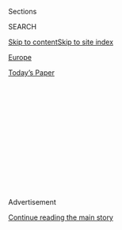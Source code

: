 <div id="app">

<div>

<div>

<div>

<div class="NYTAppHideMasthead css-1q2w90k e1suatyy0">

<div class="section css-ui9rw0 e1suatyy2">

<div class="css-eph4ug er09x8g0">

<div class="css-6n7j50">

</div>

<span class="css-1dv1kvn">Sections</span>

<div class="css-10488qs">

<span class="css-1dv1kvn">SEARCH</span>

</div>

[Skip to content](#site-content)[Skip to site
index](#site-index)

</div>

<div id="masthead-section-label" class="css-1wr3we4 eaxe0e00">

[Europe](https://www.nytimes3xbfgragh.onion/section/world/europe)

</div>

<div class="css-10698na e1huz5gh0">

</div>

</div>

<div id="masthead-bar-one" class="section hasLinks css-15hmgas e1csuq9d3">

<div class="css-uqyvli e1csuq9d0">

</div>

<div class="css-1uqjmks e1csuq9d1">

</div>

<div class="css-9e9ivx">

[](https://myaccount.nytimes3xbfgragh.onion/auth/login?response_type=cookie&client_id=vi)

</div>

<div class="css-1bvtpon e1csuq9d2">

[Today’s
Paper](https://www.nytimes3xbfgragh.onion/section/todayspaper)

</div>

</div>

</div>

</div>

<div data-aria-hidden="false">

<div id="site-content" data-role="main">

<div>

<div class="css-1aor85t" style="opacity:0.000000001;z-index:-1;visibility:hidden">

<div class="css-1hqnpie">

<div class="css-epjblv">

<span class="css-17xtcya">[Europe](/section/world/europe)</span><span class="css-x15j1o">|</span><span class="css-fwqvlz">The
Greening of Paris Makes Its Mayor More Than a Few
Enemies</span>

</div>

<div class="css-k008qs">

<div class="css-1iwv8en">

<span class="css-18z7m18"></span>

<div>

</div>

</div>

<span class="css-1n6z4y">https://nyti.ms/2VdCems</span>

<div class="css-1705lsu">

<div class="css-4xjgmj">

<div class="css-4skfbu" data-role="toolbar" data-aria-label="Social Media Share buttons, Save button, and Comments Panel with current comment count" data-testid="share-tools">

  - 
  - 
  - 
  - 
    
    <div class="css-6n7j50">
    
    </div>

  - 

</div>

</div>

</div>

</div>

</div>

</div>

<div class="css-13pd83m">

</div>

<div id="top-wrapper" class="css-1sy8kpn">

<div id="top-slug" class="css-l9onyx">

Advertisement

</div>

[Continue reading the main
story](#after-top)

<div class="ad top-wrapper" style="text-align:center;height:100%;display:block;min-height:250px">

<div id="top" class="place-ad" data-position="top" data-size-key="top">

</div>

</div>

<div id="after-top">

</div>

</div>

<div id="sponsor-wrapper" class="css-1hyfx7x">

<div id="sponsor-slug" class="css-19vbshk">

Supported by

</div>

[Continue reading the main
story](#after-sponsor)

<div id="sponsor" class="ad sponsor-wrapper" style="text-align:center;height:100%;display:block">

</div>

<div id="after-sponsor">

</div>

</div>

<div class="css-1vkm6nb ehdk2mb0">

# The Greening of Paris Makes Its Mayor More Than a Few Enemies

</div>

<div class="css-79elbk" data-testid="photoviewer-wrapper">

<div class="css-z3e15g" data-testid="photoviewer-wrapper-hidden">

</div>

<div class="css-1a48zt4 ehw59r15" data-testid="photoviewer-children">

![<span class="css-16f3y1r e13ogyst0" data-aria-hidden="true">The view
from the top of the Arc de Triomphe in Paris. Mayor Anne Hidalgo is
planning “urban forests,” as she tries to green the city and mitigate
the effects of climate
change.</span><span class="css-cnj6d5 e1z0qqy90" itemprop="copyrightHolder"><span class="css-1ly73wi e1tej78p0">Credit...</span><span><span>Andrea
Mantovani for The New York
Times</span></span></span>](https://static01.graylady3jvrrxbe.onion/images/2019/10/06/world/06Paris-Hidalgo/merlin_161653869_7e2f61ae-2e7b-4c69-bd16-515cc7891d83-articleLarge.jpg?quality=75&auto=webp&disable=upscale)

</div>

</div>

<div class="css-xt80pu e12qa4dv0">

<div class="css-18e8msd">

<div class="css-vp77d3 epjyd6m0">

<div class="css-1baulvz">

By [<span class="css-1baulvz last-byline" itemprop="name">Adam
Nossiter</span>](https://www.nytimes3xbfgragh.onion/by/adam-nossiter)

</div>

</div>

  - 
    
    <div class="css-ld3wwf e16638kd2">
    
    Oct. 5,
    2019
    
    </div>

  - 
    
    <div class="css-4xjgmj">
    
    <div class="css-d8bdto" data-role="toolbar" data-aria-label="Social Media Share buttons, Save button, and Comments Panel with current comment count" data-testid="share-tools">
    
      - 
      - 
      - 
      - 
        
        <div class="css-6n7j50">
        
        </div>
    
      - 
    
    </div>
    
    </div>

</div>

</div>

<div class="section meteredContent css-1r7ky0e" name="articleBody" itemprop="articleBody">

<div class="css-1fanzo5 StoryBodyCompanionColumn">

<div class="css-53u6y8">

PARIS — All over Paris, streets have been dug up and cut in two, and old
paving stones overturned to build dozens of miles of bike lanes. A major
urban highway has been closed to cars and turned over to pedestrians.
Paris is readying feverishly for an emergency that, in the minds of the
city and its mayor, is already here.

The scorching summer blasted Parisians off the streets and turned the
city into an eerie dystopia of what may lie ahead. The brutal heat
removed any doubt, if there was one, in Mayor Anne Hidalgo’s mind:
Climate change has arrived.

Even before [July’s record
temperatures](https://www.nytimes3xbfgragh.onion/2019/07/24/world/europe/record-temperatures-heatwave.html?searchResultPosition=5)
— 42 degrees Celsius, or 107.6 Fahrenheit — Ms. Hidalgo spent the last
five years as mayor trying to transform the millennial city into a
greener version of itself.

Along the way, Ms. Hidalgo, who is up for re-election next year, has won
supporters for her forward thinking, and earned thousands of enemies for
the inevitable disruption her plans have created.

</div>

</div>

<div class="css-1fanzo5 StoryBodyCompanionColumn">

<div class="css-53u6y8">

But she has positioned herself prominently among the mayors of the
world’s premier capitals as an advocate for what she bills as a new,
and necessary, kind of urban landscape.

</div>

</div>

<div class="css-79elbk" data-testid="photoviewer-wrapper">

<div class="css-z3e15g" data-testid="photoviewer-wrapper-hidden">

</div>

<div class="css-1a48zt4 ehw59r15" data-testid="photoviewer-children">

![<span class="css-16f3y1r e13ogyst0" data-aria-hidden="true">Ms.
Hidalgo at her offices in the Hôtel de Ville, or City Hall, in Paris.
She is up for re-election next year and leads in polls, though many of
her efforts at transforming the city have proved
controversial.</span><span class="css-cnj6d5 e1z0qqy90" itemprop="copyrightHolder"><span class="css-1ly73wi e1tej78p0">Credit...</span><span>Andrea
Mantovani for The New York
Times</span></span>](https://static01.graylady3jvrrxbe.onion/images/2019/10/06/world/06Paris-Hidalgo2/merlin_161653881_873a69e3-d3d2-468b-964a-84ba61857856-articleLarge.jpg?quality=75&auto=webp&disable=upscale)

</div>

</div>

<div class="css-79elbk" data-testid="photoviewer-wrapper">

<div class="css-z3e15g" data-testid="photoviewer-wrapper-hidden">

</div>

<div class="css-1a48zt4 ehw59r15" data-testid="photoviewer-children">

<div class="css-1xdhyk6 erfvjey0">

<span class="css-1ly73wi e1tej78p0">Image</span>

<div class="css-zjzyr8">

<div data-testid="lazyimage-container" style="height:257.77777777777777px">

</div>

</div>

</div>

<span class="css-16f3y1r e13ogyst0" data-aria-hidden="true">All over the
city, bike lanes have been established, including on some of its most
emblematic thoroughfares like the Rue de
Rivoli.</span><span class="css-cnj6d5 e1z0qqy90" itemprop="copyrightHolder"><span class="css-1ly73wi e1tej78p0">Credit...</span><span>Andrea
Mantovani for The New York Times</span></span>

</div>

</div>

<div class="css-1fanzo5 StoryBodyCompanionColumn">

<div class="css-53u6y8">

Paris today is like a giant construction site. By the end of the summer
more than 8,000 projects, most private but all approved by the city,
were underway, with historic squares like Madeleine, Bastille and Nation
transformed to make them more friendly to pedestrians.

Ugly craters in the asphalt signal work on the electrical grid, the
urban heating system for big buildings, the subway and regional
transport, and of course the city’s miles of protected bike lanes.

</div>

</div>

<div class="css-1fanzo5 StoryBodyCompanionColumn">

<div class="css-53u6y8">

Visitors and residents alike can now glide for miles along the river
banks on a bike, protected from the cars by granite separators, or all
the way across the city, from Concorde to Bastille, beating the
gridlocked traffic. Ms. Hidalgo is aiming for more than 600 miles of
bike lanes by next year, up from around 400 when she started.

As monotonous green-gray metal separators, shielding the projects, have
sprouted across Paris, the inconveniences have been accompanied by an
angry chorus of groans from hapless motorists.

The environmental results are ambiguous at best. There were around five
days with elevated ozone levels, for instance, in 2014, the year Ms.
Hidalgo took over; in 2018 there were from 15 to 22, depending on which
part of the city you were in.

“There are fewer cars, but there is more congestion, and that can affect
pollution levels,” said Paul Lecroart, an urban planning expert at the
Paris regional planning agency.

But the fights the Spanish-born mayor has already taken on and won
demonstrate that she has no intention of backing down.

“There’s been a very violent reaction at times,” Ms. Hidalgo said,
smiling slightly in an interview in her cavernous office at the
grandiose Hôtel de Ville, the City Hall.

“Part of it has to do with being a woman,’’ said Ms. Hidalgo, the
daughter of working-class immigrants from Spain. ‘‘And being a woman
that wants to reduce the number of cars meant that I upset lots of men.
Two-thirds of public transport users are women.”

</div>

</div>

<div class="css-1fanzo5 StoryBodyCompanionColumn">

<div class="css-53u6y8">

The idea of Ms. Hidalgo, a former workplace inspector at the French
labor ministry who worked her way up the political hierarchy, is simple.
To help secure an uncertain climate future, Paris must project itself
back into the past — a past with fewer automobiles.

“What we’ve undertaken is a whole program of adaptation, of putting
nature back in this city,” she said. “We’re trying to build this around
the individual. But change is difficult.”

“We can’t live as before,’’ Ms. Hidalgo added. ‘‘There’s been an
acceleration in climate change.”

She has declared war on cars. Every cursing motorist who seeks to
navigate the obstacle course of Parisian streets wishes she had never
been elected. Don’t mention her name to taxi
drivers.

</div>

</div>

<div class="css-79elbk" data-testid="photoviewer-wrapper">

<div class="css-z3e15g" data-testid="photoviewer-wrapper-hidden">

</div>

<div class="css-1a48zt4 ehw59r15" data-testid="photoviewer-children">

<div class="css-1xdhyk6 erfvjey0">

<span class="css-1ly73wi e1tej78p0">Image</span>

<div class="css-zjzyr8">

<div data-testid="lazyimage-container" style="height:257.77777777777777px">

</div>

</div>

</div>

<span class="css-16f3y1r e13ogyst0" data-aria-hidden="true">The
Champs-Élysées on a car-free day in
September.</span><span class="css-cnj6d5 e1z0qqy90" itemprop="copyrightHolder"><span class="css-1ly73wi e1tej78p0">Credit...</span><span>Andrea
Mantovani for The New York
Times</span></span>

</div>

</div>

<div class="css-79elbk" data-testid="photoviewer-wrapper">

<div class="css-z3e15g" data-testid="photoviewer-wrapper-hidden">

</div>

<div class="css-1a48zt4 ehw59r15" data-testid="photoviewer-children">

<div class="css-1xdhyk6 erfvjey0">

<span class="css-1ly73wi e1tej78p0">Image</span>

<div class="css-zjzyr8">

<div data-testid="lazyimage-container" style="height:257.77777777777777px">

</div>

</div>

</div>

<span class="css-16f3y1r e13ogyst0" data-aria-hidden="true">A traffic
jam around the Paris Opera during rush hour. Some blame the mayor’s
public works for adding to
congestion.</span><span class="css-cnj6d5 e1z0qqy90" itemprop="copyrightHolder"><span class="css-1ly73wi e1tej78p0">Credit...</span><span>Andrea
Mantovani for The New York Times</span></span>

</div>

</div>

<div class="css-1fanzo5 StoryBodyCompanionColumn">

<div class="css-53u6y8">

“She’s a hysteric,” said Hamza Hansal, who owns a fleet of 10 cabs,
pausing next to yet another city construction site at the Place des
Fêtes in the working-class 19th Arrondissement. “Nothing but bicycle
lanes and construction sites. Total chaos. Such BS. Traffic jams 24/7.”

Other critics, particularly on the right, accuse the Socialist mayor of
crazed environmental experimentation at the expense of the city’s
inhabitants.

</div>

</div>

<div class="css-1fanzo5 StoryBodyCompanionColumn">

<div class="css-53u6y8">

“She’s put us in debt, just to make the BoBos happy,” said Mr. Hansal,
using French slang for the bourgeois bohemians, the environmentally
conscious middle class that is the mayor’s base.

Such responses reflect a widespread impression that fighting climate
change has become an elitist concern. But people in wealthier suburbs —
who own cars — have also been up in arms. The French car owners’
association, furious, published Ms. Hidalgo’s office number and invited
motorists to flood it with calls.

But the city itself has seen a steep drop in car ownership, from 60
percent of households in 2001, to 35 percent today. Paris, meanwhile,
has risen in the [list of bike-friendly
cities](https://www.wired.com/story/most-bike-friendly-cities-2019-copenhagenize-design-index/)
to eighth place from 17th since
2015.

</div>

</div>

<div class="css-79elbk" data-testid="photoviewer-wrapper">

<div class="css-z3e15g" data-testid="photoviewer-wrapper-hidden">

</div>

<div class="css-1a48zt4 ehw59r15" data-testid="photoviewer-children">

<div class="css-1xdhyk6 erfvjey0">

<span class="css-1ly73wi e1tej78p0">Image</span>

<div class="css-zjzyr8">

<div data-testid="lazyimage-container" style="height:257.77777777777777px">

</div>

</div>

</div>

<span class="css-16f3y1r e13ogyst0" data-aria-hidden="true">Critics say
Ms. Hidalgo has been less aggressive in addressing other problems, like
an unceasing invasion of mass tourism that threatens to turn the city
into a vast open-air theme park
.</span><span class="css-cnj6d5 e1z0qqy90" itemprop="copyrightHolder"><span class="css-1ly73wi e1tej78p0">Credit...</span><span>Andrea
Mantovani for The New York
Times</span></span>

</div>

</div>

<div class="css-79elbk" data-testid="photoviewer-wrapper">

<div class="css-z3e15g" data-testid="photoviewer-wrapper-hidden">

</div>

<div class="css-1a48zt4 ehw59r15" data-testid="photoviewer-children">

<div class="css-1xdhyk6 erfvjey0">

<span class="css-1ly73wi e1tej78p0">Image</span>

<div class="css-zjzyr8">

<div data-testid="lazyimage-container" style="height:257.77777777777777px">

</div>

</div>

</div>

<span class="css-16f3y1r e13ogyst0" data-aria-hidden="true">“There’s
been a very violent reaction at times,” to her changes, Ms. Hidalgo
said. “Part of it has to do with being a woman,’’ who make up two-thirds
of public transport users, she
said.  
  
</span><span class="css-cnj6d5 e1z0qqy90" itemprop="copyrightHolder"><span class="css-1ly73wi e1tej78p0">Credit...</span><span>Andrea
Mantovani for The New York Times</span></span>

</div>

</div>

<div class="css-1fanzo5 StoryBodyCompanionColumn">

<div class="css-53u6y8">

As elections approach next year, Ms. Hidalgo, a relatively solid
Socialist in a party otherwise headed for extinction, holds a
substantial lead in polling over her nearest rival, Benjamin Griveaux,
the candidate of President Emmanuel Macron’s political movement.

Around the Place des Fêtes in the 19th Arrondissement, there were few
neutral parties among Parisians shopping at the outdoor market. But the
mayor’s supporters outnumbered the critics in a random sampling.

</div>

</div>

<div class="css-1fanzo5 StoryBodyCompanionColumn">

<div class="css-53u6y8">

“On cars, she’s pretty tough,” said Darnaud Guilhem, a professional
gardener. “But I think she’s right. She’s causing some teeth-gnashing.
But Paris, with all this traffic, has become nearly unlivable.”

“She’s going in the right direction,” he said. “Pretty farsighted.”

One of the mayor’s most contested and controversial steps was to shut
down parts of the 42-year-old highway along the Right Bank of the Seine
and turn it into a park.

The long riverside expanse is now jammed with partying youth on warm
nights, and is becoming, in terms of race and class, one of the most
integrated spots in the city.

“She had everybody against her on that,” said Corinne Lepage, a former
French environment minister. “It was a very big symbolic victory.”

“She’s got a lot of courage,” Ms. Lepage added. “Now, nobody even thinks
about putting cars back on there. That was a real reconquest of urban
space.”

Now Ms. Hidalgo is planning “urban forests,” clumps of trees on the
river bank and in front of the some of the city’s most iconic spots,
like the Opera Garnier, the Hôtel de Ville and the Gare de Lyon train
station.

A top official has written a policy note detailing a possible green
corridor up and down the city if she is elected to a second term.

</div>

</div>

<div class="css-1fanzo5 StoryBodyCompanionColumn">

<div class="css-53u6y8">

Leo Fauconnet, an urban expert with the Paris region’s planning agency,
gave Ms. Hidalgo credit. “We’ve got a proactive policy, compared to
other cities in the world,” he said.

But hard-core environmentalists, growing in political clout in France
with the surge of the Green party, are not persuaded.

“Environmental politics is about limiting the damage,” said Jacques
Boutault, the Green mayor of Paris’s central Second Arrondissement*.*
‘‘You can’t just allow the concrete to flow, then plant a few trees
on the
pavement.”

</div>

</div>

<div class="css-79elbk" data-testid="photoviewer-wrapper">

<div class="css-z3e15g" data-testid="photoviewer-wrapper-hidden">

</div>

<div class="css-1a48zt4 ehw59r15" data-testid="photoviewer-children">

<div class="css-1xdhyk6 erfvjey0">

<span class="css-1ly73wi e1tej78p0">Image</span>

<div class="css-zjzyr8">

<div data-testid="lazyimage-container" style="height:257.77777777777777px">

</div>

</div>

</div>

<span class="css-16f3y1r e13ogyst0" data-aria-hidden="true">Renovations
around the Samaritaine building. There have been 8,000 construction
projects in the city, provoking criticism that Ms. Hidalgo has been too
friendly toward
developers.</span><span class="css-cnj6d5 e1z0qqy90" itemprop="copyrightHolder"><span class="css-1ly73wi e1tej78p0">Credit...</span><span>Andrea
Mantovani for The New York
Times</span></span>

</div>

</div>

<div class="css-79elbk" data-testid="photoviewer-wrapper">

<div class="css-z3e15g" data-testid="photoviewer-wrapper-hidden">

</div>

<div class="css-1a48zt4 ehw59r15" data-testid="photoviewer-children">

<div class="css-1xdhyk6 erfvjey0">

<span class="css-1ly73wi e1tej78p0">Image</span>

<div class="css-zjzyr8">

<div data-testid="lazyimage-container" style="height:257.77777777777777px">

</div>

</div>

</div>

<span class="css-16f3y1r e13ogyst0" data-aria-hidden="true">One of the
mayor’s most contested steps was to shut down parts of a 42-year-old
highway along the right bank of the Seine and turn it into a
park.</span><span class="css-cnj6d5 e1z0qqy90" itemprop="copyrightHolder"><span class="css-1ly73wi e1tej78p0">Credit...</span><span>Andrea
Mantovani for The New York Times</span></span>

</div>

</div>

<div class="css-1fanzo5 StoryBodyCompanionColumn">

<div class="css-53u6y8">

Tougher critics wondered about City Hall’s friendliness toward
developers. The mayor’s office “speaks with a double language,” said
Antoine Picon, an architectural historian at Harvard. ‘‘Green, yes, but
let’s continue to encourage the densification of Paris, in what is
already one of the densest cities in the world.’’

“The city has never been as up for sale as it is today,” he said. “The
entire city is being transformed into a shopping mall.”

</div>

</div>

<div class="css-1fanzo5 StoryBodyCompanionColumn">

<div class="css-53u6y8">

Indeed, the character of much of the city is changing in ways that Ms.
Hidalgo has been less forceful in addressing. An unceasing invasion of
mass tourism threatens to turn Paris into a vast open-air theme park for
the global affluent.

Working families are leaving central areas like the Second
Arrondissement, which has lost 10 percent of its population since 2015.
Airbnb has created neighborhoods of absentee landlords. The average
apartment price per square meter has topped $11,000, making Paris now
the world’s third-most expensive city.

Ms. Hidalgo said she was aware of those dangers, too, and was working to
mitigate them.

“Paris can’t just be a city for winners,” Ms. Hidalgo said. “The role of
politicians is to regulate. And to stop this city from being one only
for the winners.”

</div>

</div>

</div>

<div>

</div>

<div>

</div>

<div>

</div>

<div>

<div id="bottom-wrapper" class="css-1ede5it">

<div id="bottom-slug" class="css-l9onyx">

Advertisement

</div>

[Continue reading the main
story](#after-bottom)

<div id="bottom" class="ad bottom-wrapper" style="text-align:center;height:100%;display:block;min-height:90px">

</div>

<div id="after-bottom">

</div>

</div>

</div>

</div>

</div>

## Site Index

<div>

</div>

## Site Information Navigation

  - [© <span>2020</span> <span>The New York Times
    Company</span>](https://help.nytimes3xbfgragh.onion/hc/en-us/articles/115014792127-Copyright-notice)

<!-- end list -->

  - [NYTCo](https://www.nytco.com/)
  - [Contact
    Us](https://help.nytimes3xbfgragh.onion/hc/en-us/articles/115015385887-Contact-Us)
  - [Work with us](https://www.nytco.com/careers/)
  - [Advertise](https://nytmediakit.com/)
  - [T Brand Studio](http://www.tbrandstudio.com/)
  - [Your Ad
    Choices](https://www.nytimes3xbfgragh.onion/privacy/cookie-policy#how-do-i-manage-trackers)
  - [Privacy](https://www.nytimes3xbfgragh.onion/privacy)
  - [Terms of
    Service](https://help.nytimes3xbfgragh.onion/hc/en-us/articles/115014893428-Terms-of-service)
  - [Terms of
    Sale](https://help.nytimes3xbfgragh.onion/hc/en-us/articles/115014893968-Terms-of-sale)
  - [Site
    Map](https://spiderbites.nytimes3xbfgragh.onion)
  - [Help](https://help.nytimes3xbfgragh.onion/hc/en-us)
  - [Subscriptions](https://www.nytimes3xbfgragh.onion/subscription?campaignId=37WXW)

</div>

</div>

</div>

</div>
